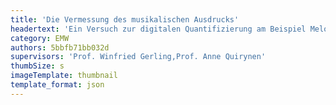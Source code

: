 ```yaml
---
title: 'Die Vermessung des musikalischen Ausdrucks'
headertext: 'Ein Versuch zur digitalen Quantifizierung am Beispiel Melodyne'
category: EMW
authors: 5bbfb71bb032d
supervisors: 'Prof. Winfried Gerling,Prof. Anne Quirynen'
thumbSize: s
imageTemplate: thumbnail
template_format: json
---
```


